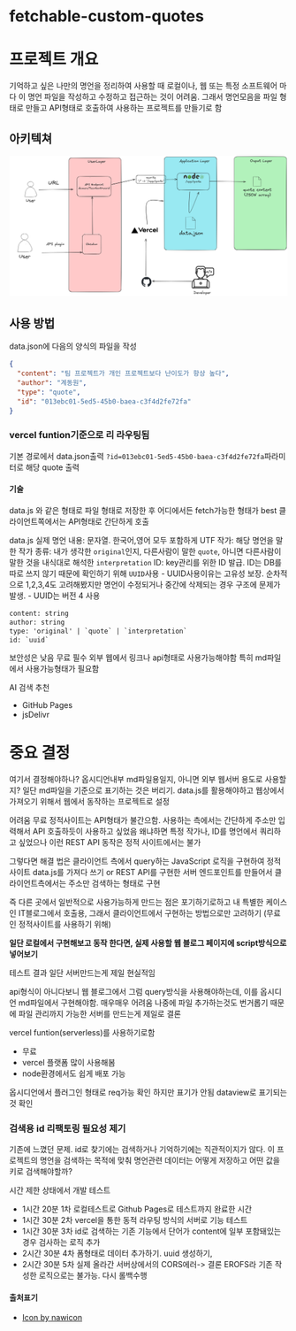 # fetchable-custom-quotes

# 프로젝트 개요

기억하고 싶은 나만의 명언을 정리하여 사용할 때 로컬이나, 웹 또는 특정 소프트웨어 마다 이 명언 파일을 작성하고 수정하고 접근하는 것이 어려움.
그래서 명언모음을 파일 형태로 만들고 API형태로 호출하여 사용하는 프로젝트를 만들기로 함

## 아키텍쳐

![애플리케이션 아키텍쳐](./Drawing%202025-01-19%2022.03.20.excalidraw.png)

## 사용 방법

data.json에 다음의 양식의 파일을 작성

```json
{
  "content": "팀 프로젝트가 개인 프로젝트보다 난이도가 항상 높다",
  "author": "계동원",
  "type": "quote",
  "id": "013ebc01-5ed5-45b0-baea-c3f4d2fe72fa"
}
```

### vercel funtion기준으로 리 라우팅됨

기본 경로에서 data.json출력
`?id=013ebc01-5ed5-45b0-baea-c3f4d2fe72fa`파라미터로 해당 quote 출력

#### 기술

data.js 와 같은 형태로 파일 형태로 저장한 후 어디에서든 fetch가능한 형태가 best
클라이언트쪽에서는 API형태로 간단하게 호출

data.js
실제 명언 내용: 문자열. 한국어,영어 모두 포함하게 UTF
작가: 해당 명언을 말한 작가
종류: 내가 생각한 `original`인지, 다른사람이 말한 `quote`, 아니면 다른사람이 말한 것을 내식대로 해석한 `interpretation`
ID: key관리를 위한 ID 발급. ID는 DB를 따로 쓰지 않기 때문에 확인하기 위해 `UUID`사용 - UUID사용이유는 고유성 보장. 순차적으로 1,2,3,4도 고려해봤지만 명언이 수정되거나 중간에 삭제되는 경우 구조에 문제가 발생. - UUID는 버전 4 사용

```
content: string
author: string
type: 'original' | `quote` | `interpretation`
id: `uuid`

```

보안성은 낮음
무료 필수
외부 웹에서 링크나 api형태로 사용가능해야함
특히 md파일에서 사용가능형태가 필요함

AI 검색 추천

- GitHub Pages
- jsDelivr

# 중요 결정

여기서 결정해야하나? 옵시디언내부 md파일용일지, 아니면 외부 웹서버 용도로 사용할지?
일단 md파일을 기준으로 표기하는 것은 버리기. data.js를 활용해야하고 웹상에서 가져오기 위해서 웹에서 동작하는 프로젝트로 설정

어려움
무료 정적사이트는 API형태가 불간으함. 사용하는 측에서는 간단하게 주소만 입력해서 API 호출하듯이 사용하고 싶었음
왜냐하면 특정 작가나, ID를 명언에서 쿼리하고 싶었으나 이런 REST API 동작은 정적 사이트에서는 불가

그렇다면 해결 법은 클라이언트 측에서 query하는 JavaScript 로직을 구현하여 정적사이트 data.js를 가져다 쓰기
or
REST API를 구현한 서버 엔드포인트를 만들어서 클라이언트측에서는 주소만 검색하는 형태로 구현

즉 다른 곳에서 일반적으로 사용가능하게 만드는 점은 포기하기로하고 내 특별한 케이스인 IT블로그에서 호출용, 그래서 클라이언트에서 구현하는 방법으로만 고려하기
(무료인 정적사이트를 사용하기 위해)

**일단 로컬에서 구현해보고 동작 한다면, 실제 사용할 웹 블로그 페이지에 script방식으로 넣어보기**

테스트 결과 일단 서버만드는게 제일 현실적임

api형식이 아니다보니 웹 블로그에서 그럼 query방식을 사용해야하는데, 이를 옵시디언 md파일에서 구현해야함. 매우매우 어려움
나중에 파일 추가하는것도 번거롭기 때문에 파일 관리까지 가능한 서버를 만드는게 제일로 결론

vercel funtion(serverless)를 사용하기로함

- 무료
- vercel 플랫폼 많이 사용해봄
- node환경에서도 쉽게 배포 가능

옵시디언에서 플러그인 형태로 req가능 확인
하지만 표기가 안됨
dataview로 표기되는 것 확인

### 검색용 id 리팩토링 필요성 제기

기존에 느꼈던 문제. id로 찾기에는 검색하거나 기억하기에는 직관적이지가 않다.
이 프로젝트의 명언을 검색하는 목적에 맞춰 명언관련 데이터는 어떻게 저장하고 어떤 값을 키로 검색해야할까?

시간 제한 상태에서 개발 테스트

- 1시간 20분 1차 로컬테스트로 Github Pages로 테스트까지 완료한 시간
- 1시간 30분 2차 vercel을 통한 동적 라우팅 방식의 서버로 기능 테스트
- 1시간 30분 3차 id로 검색하는 기존 기능에서 단어가 content에 일부 포함돼있는경우 검사하는 로직 추가
- 2시간 30분 4차 폼형태로 데이터 추가하기. uuid 생성하기,
- 2시간 30분 5차 실제 올라간 서버상에서의 CORS에러-> 결론 EROFS라 기존 작성한 로직으로는 불가능. 다시 롤백수행

#### 출처표기

- <a href="https://www.freepik.com/icon/coding_2704022#fromView=keyword&page=1&position=26&uuid=a8ab269c-8f92-42bb-b667-23d3ddafbda9">Icon by nawicon</a>
